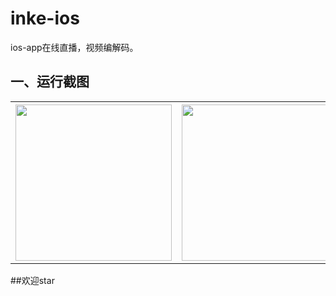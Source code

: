 # inke-ios
ios-app在线直播，视频编解码。


## 一、运行截图 ##

<table>
  <tr>
    <th><img src="https://github.com/zhaoxiaobao/inke-ios/blob/master/Pic/1.png" width="250"/></th>
    <th><img src="https://github.com/zhaoxiaobao/inke-ios/blob/master/Pic/2.png" width="250"/></th>
    <th><img src="https://github.com/zhaoxiaobao/inke-ios/blob/master/Pic/3.png" width="250"/></th>
  </tr>
</table>

##欢迎star
